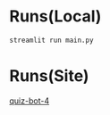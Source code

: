 # Runs(Local)
```python
streamlit run main.py
```

# Runs(Site)
[quiz-bot-4](https://quiz-bot-4.streamlit.app/)
